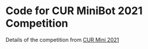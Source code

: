 # Code for CUR MiniBot 2021 Competition 
Details of the competition from [CUR Mini 2021](http://curobotics.soc.srcf.net/cur-minibots-2021/)
